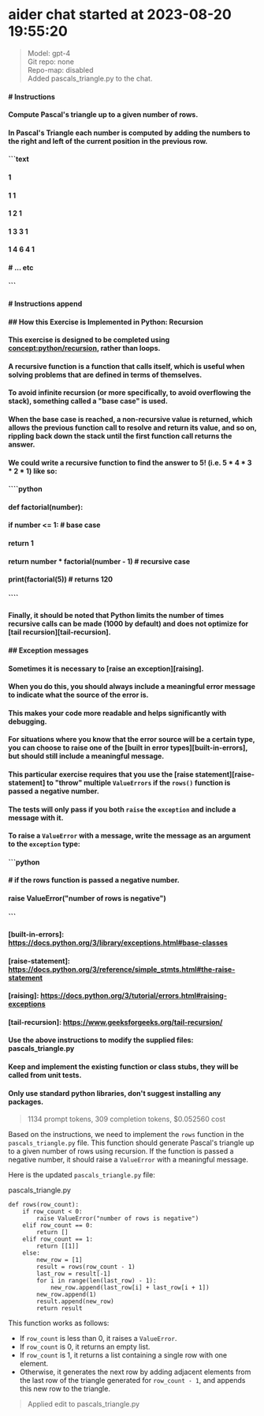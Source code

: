 
# aider chat started at 2023-08-20 19:55:20

> Model: gpt-4  
> Git repo: none  
> Repo-map: disabled  
> Added pascals_triangle.py to the chat.  

#### # Instructions  
####   
#### Compute Pascal's triangle up to a given number of rows.  
####   
#### In Pascal's Triangle each number is computed by adding the numbers to the right and left of the current position in the previous row.  
####   
#### ```text  
####     1  
####    1 1  
####   1 2 1  
####  1 3 3 1  
#### 1 4 6 4 1  
#### # ... etc  
#### ```  
#### # Instructions append  
####   
#### ## How this Exercise is Implemented in Python: Recursion  
####   
#### This exercise is designed to be completed using [concept:python/recursion](), rather than loops.  
#### A recursive function is a function that calls itself, which is useful when solving problems that are defined in terms of themselves.  
#### To avoid infinite recursion (or more specifically, to avoid overflowing the stack), something called a "base case" is used.  
#### When the base case is reached, a non-recursive value is returned, which allows the previous function call to resolve and return its value, and so on, rippling back down the stack until the first function call returns the answer.  
#### We could write a recursive function to find the answer to 5! (i.e. 5 * 4 * 3 * 2 * 1) like so:  
####   
#### ````python  
#### def factorial(number):  
####   if number <= 1:  # base case  
####     return 1  
####   
####   return number * factorial(number - 1) # recursive case  
####   
#### print(factorial(5)) # returns 120  
#### ````  
####   
#### Finally, it should be noted that Python limits the number of times recursive calls can be made (1000 by default) and does not optimize for [tail recursion][tail-recursion].  
####   
#### ## Exception messages  
####   
#### Sometimes it is necessary to [raise an exception][raising].  
#### When you do this, you should always include a **meaningful error message** to indicate what the source of the error is.  
#### This makes your code more readable and helps significantly with debugging.  
#### For situations where you know that the error source will be a certain type, you can choose to raise one of the [built in error types][built-in-errors], but should still include a meaningful message.  
####   
#### This particular exercise requires that you use the [raise statement][raise-statement] to "throw" multiple `ValueErrors` if the `rows()` function is passed a negative number.  
#### The tests will only pass if you both `raise` the `exception` and include a message with it.  
####   
#### To raise a `ValueError` with a message, write the message as an argument to the `exception` type:  
####   
#### ```python  
#### # if the rows function is passed a negative number.  
#### raise ValueError("number of rows is negative")  
#### ```  
####   
#### [built-in-errors]: https://docs.python.org/3/library/exceptions.html#base-classes  
#### [raise-statement]: https://docs.python.org/3/reference/simple_stmts.html#the-raise-statement  
#### [raising]: https://docs.python.org/3/tutorial/errors.html#raising-exceptions  
#### [tail-recursion]: https://www.geeksforgeeks.org/tail-recursion/  
####   
#### ####  
####   
#### Use the above instructions to modify the supplied files: pascals_triangle.py  
#### Keep and implement the existing function or class stubs, they will be called from unit tests.  
#### Only use standard python libraries, don't suggest installing any packages.  
> 1134 prompt tokens, 309 completion tokens, $0.052560 cost  

Based on the instructions, we need to implement the `rows` function in the `pascals_triangle.py` file. This function should generate Pascal's triangle up to a given number of rows using recursion. If the function is passed a negative number, it should raise a `ValueError` with a meaningful message.

Here is the updated `pascals_triangle.py` file:

pascals_triangle.py
```
def rows(row_count):
    if row_count < 0:
        raise ValueError("number of rows is negative")
    elif row_count == 0:
        return []
    elif row_count == 1:
        return [[1]]
    else:
        new_row = [1]
        result = rows(row_count - 1)
        last_row = result[-1]
        for i in range(len(last_row) - 1):
            new_row.append(last_row[i] + last_row[i + 1])
        new_row.append(1)
        result.append(new_row)
        return result
```

This function works as follows:
- If `row_count` is less than 0, it raises a `ValueError`.
- If `row_count` is 0, it returns an empty list.
- If `row_count` is 1, it returns a list containing a single row with one element.
- Otherwise, it generates the next row by adding adjacent elements from the last row of the triangle generated for `row_count - 1`, and appends this new row to the triangle.

> Applied edit to pascals_triangle.py  
